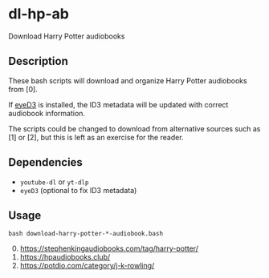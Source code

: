 # dl-hp-ab
Download Harry Potter audiobooks

## Description

These bash scripts will download and organize Harry Potter audiobooks from [0].

If [eyeD3](https://eyed3.readthedocs.io/en/latest/) is installed, the ID3 metadata will be updated with correct audiobook information.

The scripts could be changed to download from alternative sources such as [1] or [2], but this is left as an exercise for the reader.

## Dependencies

* `youtube-dl` or `yt-dlp`
* `eyeD3` (optional to fix ID3 metadata)

## Usage

```
bash download-harry-potter-*-audiobook.bash
```

0. https://stephenkingaudiobooks.com/tag/harry-potter/
0. https://hpaudiobooks.club/
0. https://potdio.com/category/j-k-rowling/
